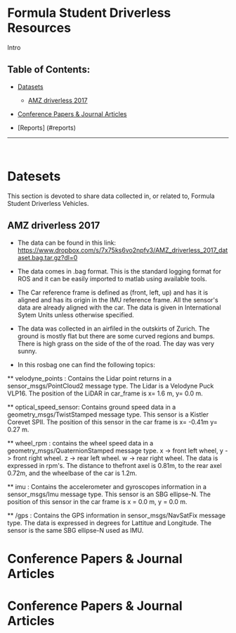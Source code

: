 # Formula Student Driverless Resources
 
Intro

## Table of Contents:
- [Datasets](#datasets)
	- [AMZ driverless 2017](#amz_driverless_2017)

- [Conference Papers & Journal Articles ](#papers)
- [Reports] (#reports)

___
<br>

<a name="datasets"></a>
# Datesets
This section is devoted to share data collected in, or related to, Formula Student Driverless Vehicles.

<a name="amz_driverless_2017"></a>
## AMZ driverless 2017
- The data can be found in this link: https://www.dropbox.com/s/7x75ks6vo2npfv3/AMZ_driverless_2017_dataset.bag.tar.gz?dl=0

* The data comes in .bag format. This is the standard logging format for ROS and it can be easily imported to matlab using available tools. 

* The Car reference frame is defined as (front, left, up) and has it is aligned and has its origin in the IMU reference frame. All the sensor's data are already aligned with the car. The data is given in International Sytem Units unless otherwise specified.

* The data was collected in an airfiled in the outskirts of Zurich. The ground is mostly flat but there are some curved regions and bumps. There is high grass on the side of the of the road. The day was very sunny.

* In this rosbag one can find the following topics:

** velodyne_points : Contains the Lidar point returns in a sensor_msgs/PointCloud2 message type. The Lidar is a Velodyne Puck VLP16. The position of the LiDAR in car_frame is x= 1.6 m, y= 0.0 m.

** optical_speed_sensor: Contains ground speed data in a geometry_msgs/TwistStamped message type. This sensor is a Kistler Corevet SPII. The position of this sensor in the car frame is x= -0.41m y= 0.27 m.

** wheel_rpm : contains the wheel speed data in a geometry_msgs/QuaternionStamped message type. x -> front left wheel, y -> front right wheel. z -> rear left wheel. w -> rear right wheel. The data is expressed in rpm's. The distance to thefront axel is 0.81m, to the rear axel 0.72m, and the wheelbase of the car is 1.2m.

** imu : Contains the accelerometer and gyroscopes information in a sensor_msgs/Imu message type. This sensor is an SBG ellipse-N. The position of this sensor in the car frame is x = 0.0 m, y = 0.0 m. 

** /gps : Contains the GPS information in sensor_msgs/NavSatFix message type. The data is expressed in degrees for Lattitue and Longitude. The sensor is the same SBG ellipse-N used as IMU. 
 
<a name="papers"></a>
# Conference Papers & Journal Articles 

<a name="reports"></a>
# Conference Papers & Journal Articles 
